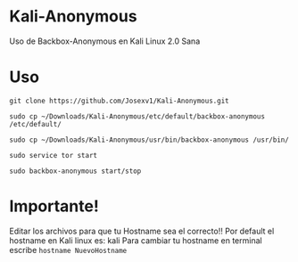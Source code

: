 # Kali-Anonymous
Uso de Backbox-Anonymous en Kali Linux 2.0 Sana

# Uso

`git clone https://github.com/Josexv1/Kali-Anonymous.git`

`sudo cp ~/Downloads/Kali-Anonymous/etc/default/backbox-anonymous /etc/default/`

`sudo cp ~/Downloads/Kali-Anonymous/usr/bin/backbox-anonymous /usr/bin/`

`sudo service tor start`

`sudo backbox-anonymous start/stop`

# Importante!
Editar los archivos para que tu Hostname sea el correcto!!
Por default el hostname en Kali linux es: kali
Para cambiar tu hostname en terminal escribe `hostname NuevoHostname`
